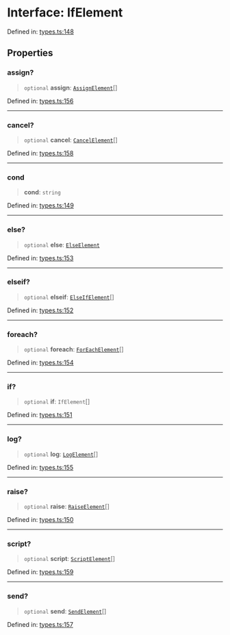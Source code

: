 # Interface: IfElement

Defined in: [types.ts:148](https://github.com/caweinshenker/scxml-js/blob/7dd2f3af253aee1431983d9212ae959f7d7083ba/src/types.ts#L148)

## Properties

### assign?

> `optional` **assign**: [`AssignElement`](AssignElement.md)[]

Defined in: [types.ts:156](https://github.com/caweinshenker/scxml-js/blob/7dd2f3af253aee1431983d9212ae959f7d7083ba/src/types.ts#L156)

***

### cancel?

> `optional` **cancel**: [`CancelElement`](CancelElement.md)[]

Defined in: [types.ts:158](https://github.com/caweinshenker/scxml-js/blob/7dd2f3af253aee1431983d9212ae959f7d7083ba/src/types.ts#L158)

***

### cond

> **cond**: `string`

Defined in: [types.ts:149](https://github.com/caweinshenker/scxml-js/blob/7dd2f3af253aee1431983d9212ae959f7d7083ba/src/types.ts#L149)

***

### else?

> `optional` **else**: [`ElseElement`](ElseElement.md)

Defined in: [types.ts:153](https://github.com/caweinshenker/scxml-js/blob/7dd2f3af253aee1431983d9212ae959f7d7083ba/src/types.ts#L153)

***

### elseif?

> `optional` **elseif**: [`ElseIfElement`](ElseIfElement.md)[]

Defined in: [types.ts:152](https://github.com/caweinshenker/scxml-js/blob/7dd2f3af253aee1431983d9212ae959f7d7083ba/src/types.ts#L152)

***

### foreach?

> `optional` **foreach**: [`ForEachElement`](ForEachElement.md)[]

Defined in: [types.ts:154](https://github.com/caweinshenker/scxml-js/blob/7dd2f3af253aee1431983d9212ae959f7d7083ba/src/types.ts#L154)

***

### if?

> `optional` **if**: `IfElement`[]

Defined in: [types.ts:151](https://github.com/caweinshenker/scxml-js/blob/7dd2f3af253aee1431983d9212ae959f7d7083ba/src/types.ts#L151)

***

### log?

> `optional` **log**: [`LogElement`](LogElement.md)[]

Defined in: [types.ts:155](https://github.com/caweinshenker/scxml-js/blob/7dd2f3af253aee1431983d9212ae959f7d7083ba/src/types.ts#L155)

***

### raise?

> `optional` **raise**: [`RaiseElement`](RaiseElement.md)[]

Defined in: [types.ts:150](https://github.com/caweinshenker/scxml-js/blob/7dd2f3af253aee1431983d9212ae959f7d7083ba/src/types.ts#L150)

***

### script?

> `optional` **script**: [`ScriptElement`](ScriptElement.md)[]

Defined in: [types.ts:159](https://github.com/caweinshenker/scxml-js/blob/7dd2f3af253aee1431983d9212ae959f7d7083ba/src/types.ts#L159)

***

### send?

> `optional` **send**: [`SendElement`](SendElement.md)[]

Defined in: [types.ts:157](https://github.com/caweinshenker/scxml-js/blob/7dd2f3af253aee1431983d9212ae959f7d7083ba/src/types.ts#L157)
